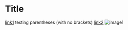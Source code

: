 # Title

[link1](https://alink.com)
testing parentheses (with no brackets)
[link2](anotherlink.html)
![image1](https://hips.hearstapps.com/hmg-prod.s3.amazonaws.com/images/dog-puppy-on-garden-royalty-free-image-1586966191.jpg?crop=1.00xw:0.669xh;0,0.190xh&resize=1200:*)

